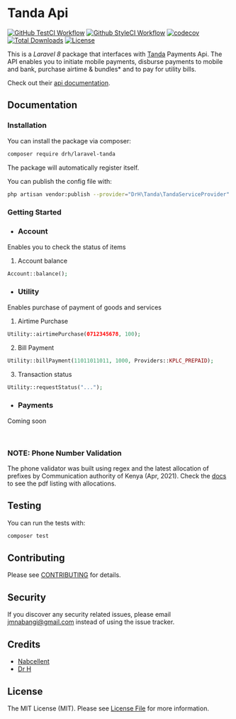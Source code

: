 # Tanda Api

[![GitHub TestCI Workflow](https://github.com/DrH97/laravel-tanda/actions/workflows/test.yml/badge.svg?branch=master)](https://github.com/DrH97/laravel-tanda/actions/workflows/test.yml)
[![Github StyleCI Workflow](https://github.com/DrH97/laravel-tanda/actions/workflows/styleci.yml/badge.svg?branch=master)](https://github.com/DrH97/laravel-tanda/actions/workflows/styleci.yml)
[![codecov](https://codecov.io/gh/DrH97/laravel-tanda/branch/master/graph/badge.svg?token=6b0d0ba1-c2c6-4077-8c3a-1f567eea88a0)](https://codecov.io/gh/DrH97/laravel-tanda)
[![Total Downloads](https://poser.pugx.org/DrH97/laravel-tanda/downloads)](https://packagist.org/packages/drh/laravel-tanda)
[![License](https://poser.pugx.org/DrH97/laravel-tanda/license)](https://github.com/DrH97/laravel-tanda/blob/master/LICENSE.md)

This is a <i>Laravel 8</i> package that interfaces with [Tanda](https://www.tanda.africa/) Payments Api.
The API enables you to initiate mobile payments, disburse payments to mobile and bank, purchase airtime & bundles* and to pay for utility bills.

Check out their [api documentation](https://www.tanda.africa/api).

## Documentation

### Installation

You can install the package via composer:

```bash
composer require drh/laravel-tanda
```

The package will automatically register itself.

You can publish the config file with:
```bash
php artisan vendor:publish --provider="DrH\Tanda\TandaServiceProvider" --tag="tanda-config"
```

### Getting Started
- ### Account
Enables you to check the status of items

1. Account balance
```php
Account::balance();
```

- ### Utility
Enables purchase of payment of goods and services

1. Airtime Purchase
```php
Utility::airtimePurchase(0712345678, 100);
```

2. Bill Payment
```php
Utility::billPayment(11011011011, 1000, Providers::KPLC_PREPAID);
```

3. Transaction status
```php
Utility::requestStatus("...");
```

- ### Payments
Coming soon

<br>

### NOTE: Phone Number Validation
The phone validator was built using regex and the latest allocation of prefixes by Communication authority of Kenya (Apr, 2021).
Check the [docs](docs) to see the pdf listing with allocations.

## Testing

You can run the tests with:

```bash
composer test
```

## Contributing

Please see [CONTRIBUTING](CONTRIBUTING.md) for details.

## Security

If you discover any security related issues, please email [jmnabangi@gmail.com](mailto:jmnabangi@gmail.com) instead of using the issue tracker.

## Credits

- [Nabcellent](https://github.com/Nabcellent)
- [Dr H](https://github.com/drh97)

[comment]: <> (- [All Contributors]&#40;../../contributors&#41;)

## License

The MIT License (MIT). Please see [License File](LICENSE.md) for more information.
